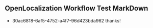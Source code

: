 ## OpenLocalization Workflow Test MarkDown
* 30ac6818-6af5-4752-a4f7-96d423bda962 thanks!

<!--HONumber=Jul16_HO4-->



